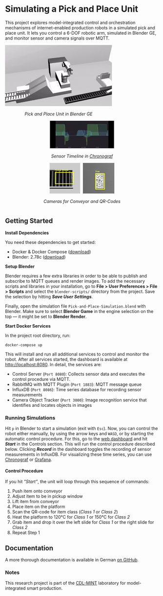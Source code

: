 # Simulating a Pick and Place Unit

This project explores model-integrated control and orchestration mechanisms of internet-enabled production robots in a simulated pick and place unit. It lets you control a 6-DOF robotic arm, simulated in Blender GE, and monitor sensor and camera signals over MQTT.

<div style="text-align: center;">
<div style="float: left; display: inline-block;">
    <img src="docs/Simulation.gif" width="350" height="200"/>
    <p><i>Pick and Place Unit in Blender GE</i></p>
</div>
<div style="display: inline-block;">
    <img src="docs/Timeline.gif" width="210" height="90"/><br/>
    <p><i>Sensor Timeline in <a href="https://portal.influxdata.com/downloads">Chronograf</a></i></p>
    <img src="docs/Pickup.gif" height="100"/>
    <img src="docs/Detection.gif" height="100" style="margin-left: 5px"/>
    <p><i>Cameras for Conveyor and QR-Codes</i></p>
</div>
</div>

## Getting Started

**Install Dependencies**

You need these dependencies to get started:
* Docker & Docker Compose ([download](https://www.docker.com/community-edition#/download))
* Blender: 2.78c ([download](https://www.blender.org/download/))

**Setup Blender**

Blender requires a few extra libraries in order to be able to publish and subscribe to MQTT queues and render images. To add the necessary scripts and libraries in your installation, go to **File > User Preferences > File > Scripts** and select the `blender-scripts/` directory from the project. Save the selection by hitting ***Save User Settings***.

Finally, open the simulation file `Pick-and-Place-Simulation.blend` with Blender. Make sure to select **Blender Game** in the engine selection on the top &mdash; it might be set to **Blender Render**.

**Start Docker Services**

In the project root directory, run:

```
docker-compose up
```

This will install and run all additional services to control and monitor the robot. After all services started, the dashboard is available at  [http://localhost:8080](http://localhost:8080). In detail, the services are:

* Control Server (`Port 8080`): Collects sensor data and executes the control procedure via MQTT.
* RabbitMQ with MQTT Plugin (`Port 1883`): MQTT message queue
* InfluxDB (`Port 8086`): Time series database for recording sensor measurements
* Camera Object Tracker (`Port 3000`): Image recognition service that identifies and locates objects in images

### Running Simulations

 Hit `p` in Blender to start a simulation (exit with `Esc`). Now, you can control the robot either manually, by using the arrow keys and `WASD`, or by starting the automatic control procedure. For this, go to the [web dashboard](http://localhost:8080) and hit ***Start*** in the Controls section. This will run the control procedure described below. Clicking ***Record*** in the dashboard toggles the recording of sensor measurements in InfluxDB. For visualizing these time series, you can use [Chronograf](https://portal.influxdata.com/downloads) or [Grafana](http://grafana.com).

#### Control Procedure

If you hit *"Start"*, the unit will loop through this sequence of commands:

1. Push item onto conveyor
2. Adjust item to be in pickup window
3. Lift item from conveyor
4. Place item on the platform
5. Scan the QR-code for item class (*Class 1* or *Class 2*)
6. Heat the platform to 120°C for *Class 1* or 150°C for *Class 2*
7. Grab item and drop it over the left slide for *Class 1* or the right slide for *Class 2*
8. Repeat Step 1

## Documentation

A more thorough documentation is available in German [on GitHub](https://github.com/rafaelkonlechner/cdl-digital-twin/blob/master/docs/index.md).

### Notes

This research project is part of the [CDL-MINT](https://cdl-mint.big.tuwien.ac.at/) laboratory for model-integrated smart production.
